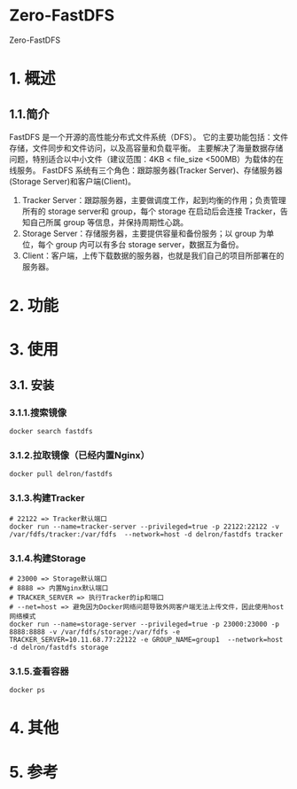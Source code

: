 # Zero-FastDFS
Zero-FastDFS
# 1. 概述
## 1.1.简介
FastDFS 是一个开源的高性能分布式文件系统（DFS）。 它的主要功能包括：文件存储，文件同步和文件访问，以及高容量和负载平衡。
主要解决了海量数据存储问题，特别适合以中小文件（建议范围：4KB < file_size <500MB）为载体的在线服务。
FastDFS 系统有三个角色：跟踪服务器(Tracker Server)、存储服务器(Storage Server)和客户端(Client)。
1. Tracker Server：跟踪服务器，主要做调度工作，起到均衡的作用；负责管理所有的 storage server和 group，每个 storage 在启动后会连接 Tracker，告知自己所属 group 等信息，并保持周期性心跳。
2. Storage Server：存储服务器，主要提供容量和备份服务；以 group 为单位，每个 group 内可以有多台 storage server，数据互为备份。
3. Client：客户端，上传下载数据的服务器，也就是我们自己的项目所部署在的服务器。

# 2. 功能

# 3. 使用
## 3.1. 安装
### 3.1.1.搜索镜像
```
docker search fastdfs
```

### 3.1.2.拉取镜像（已经内置Nginx）
```
docker pull delron/fastdfs
```

### 3.1.3.构建Tracker
```
# 22122 => Tracker默认端口
docker run --name=tracker-server --privileged=true -p 22122:22122 -v /var/fdfs/tracker:/var/fdfs  --network=host -d delron/fastdfs tracker
```
### 3.1.4.构建Storage
```
# 23000 => Storage默认端口
# 8888 => 内置Nginx默认端口
# TRACKER_SERVER => 执行Tracker的ip和端口
# --net=host => 避免因为Docker网络问题导致外网客户端无法上传文件，因此使用host网络模式
docker run --name=storage-server --privileged=true -p 23000:23000 -p 8888:8888 -v /var/fdfs/storage:/var/fdfs -e TRACKER_SERVER=10.11.68.77:22122 -e GROUP_NAME=group1  --network=host -d delron/fastdfs storage
```
### 3.1.5.查看容器
```
docker ps
```

# 4. 其他

# 5. 参考